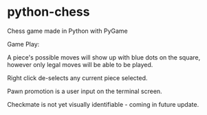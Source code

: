 # python-chess
Chess game made in Python with PyGame

Game Play:

A piece's possible moves will show up with blue dots on the square, however only legal moves will be able to be played.

Right click de-selects any current piece selected. 

Pawn promotion is a user input on the terminal screen. 

Checkmate is not yet visually identifiable - coming in future update. 

